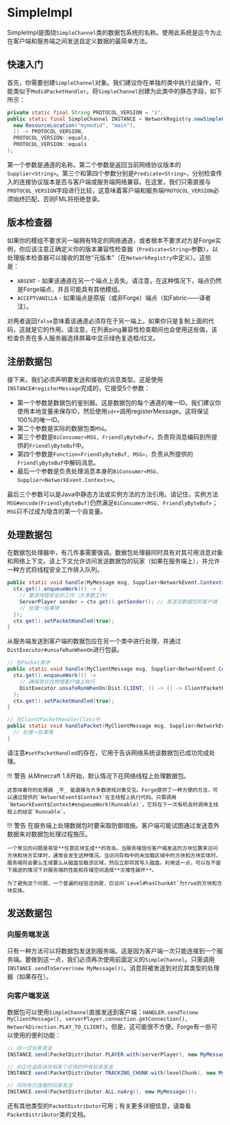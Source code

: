 SimpleImpl
==========

SimpleImpl是围绕`SimpleChannel`类的数据包系统的名称。使用此系统是迄今为止在客户端和服务端之间发送自定义数据的最简单方法。

快速入门
--------

首先，你需要创建`SimpleChannel`对象。我们建议你在单独的类中执行此操作，可能类似于`ModidPacketHandler`。将`SimpleChannel`创建为此类中的静态字段，如下所示：

```java
private static final String PROTOCOL_VERSION = "1";
public static final SimpleChannel INSTANCE = NetworkRegistry.newSimpleChannel(
  new ResourceLocation("mymodid", "main"),
  () -> PROTOCOL_VERSION,
  PROTOCOL_VERSION::equals,
  PROTOCOL_VERSION::equals
);
```

第一个参数是通道的名称。第二个参数是返回当前网络协议版本的`Supplier<String>`。第三个和第四个参数分别是`Predicate<String>`，分别检查传入的连接协议版本是否与客户端或服务端网络兼容。在这里，我们只需直接与`PROTOCOL_VERSION`字段进行比较，这意味着客户端和服务端`PROTOCOL_VERSION`必须始终匹配，否则FML将拒绝登录。

版本检查器
---------

如果你的模组不要求另一端拥有特定的网络通道，或者根本不要求对方是Forge实例，你应该注意正确定义你的版本兼容性检查器（`Predicate<String>`参数），以处理版本检查器可以接收的其他“元版本”（在`NetworkRegistry`中定义）。这些是：

* `ABSENT` - 如果该通道在另一个端点上丢失。请注意，在这种情况下，端点仍然是Forge端点，并且可能具有其他模组。
* `ACCEPTVANILLA` - 如果端点是原版（或非Forge）端点（如Fabric——译者注）。

对两者返回`false`意味着该通道必须存在于另一端上。如果你只是复制上面的代码，这就是它的作用。请注意，在列表ping兼容性检查期间也会使用这些值，该检查负责在多人服务器选择屏幕中显示绿色复选框/红叉。

注册数据包
---------

接下来，我们必须声明要发送和接收的消息类型。这是使用`INSTANCE#registerMessage`完成的，它接受5个参数：

- 第一个参数是数据包的鉴别器。这是数据包的每个通道的唯一ID。我们建议你使用本地变量来保存ID，然后使用`id++`调用registerMessage。这将保证100%的唯一ID。
- 第二个参数是实际的数据包类`MSG`。
- 第三个参数是`BiConsumer<MSG, FriendlyByteBuf>`，负责将消息编码到所提供的`FriendlyByteBuf`中。
- 第四个参数是`Function<FriendlyByteBuf, MSG>`，负责从所提供的`FriendlyByteBuf`中解码消息。
- 最后一个参数是负责处理消息本身的`BiConsumer<MSG, Supplier<NetworkEvent.Context>>`。

最后三个参数可以是Java中静态方法或实例方法的方法引用。请记住，实例方法`MSG#encode(FriendlyByteBuf)`仍然满足`BiConsumer<MSG, FriendlyByteBuf>`；`MSG`只不过成为隐含的第一个自变量。

处理数据包
---------

在数据包处理器中，有几件事需要强调。数据包处理器同时具有对其可用消息对象和网络上下文。该上下文允许访问发送数据包的玩家（如果在服务端上），并允许一种方式将线程安全工作排入队列。

```java
public static void handle(MyMessage msg, Supplier<NetworkEvent.Context> ctx) {
  ctx.get().enqueueWork(() -> {
    // 要求线程安全的工作（大多数工作）
    ServerPlayer sender = ctx.get().getSender(); // 发送该数据包的客户端
    // 处理一些事情
  });
  ctx.get().setPacketHandled(true);
}
```

从服务端发送到客户端的数据包应在另一个类中进行处理，并通过`DistExecutor#unsafeRunWhenOn`进行包装。

```java
// 在Packet类中
public static void handle(MyClientMessage msg, Supplier<NetworkEvent.Context> ctx) {
  ctx.get().enqueueWork(() ->
    // 确保其仅在物理客户端上执行
    DistExecutor.unsafeRunWhenOn(Dist.CLIENT, () -> () -> ClientPacketHandlerClass.handlePacket(msg, ctx))
  );
  ctx.get().setPacketHandled(true);
}

// 在ClientPacketHandlerClass中
public static void handlePacket(MyClientMessage msg, Supplier<NetworkEvent.Context> ctx) {
  // 处理一些事情
}
```

请注意`#setPacketHandled`的存在，它用于告诉网络系统该数据包已成功完成处理。


!!! 警告
    从Minecraft 1.8开始，默认情况下在网络线程上处理数据包。

    这意味着你的处理器 _不_ 能直接与大多数游戏对象交互。Forge提供了一种方便的方法，可以通过提供的`NetworkEvent$Context`在主线程上执行代码。只需调用`NetworkEvent$Context#enqueueWork(Runnable)`，它将在下一次有机会时调用主线程上的给定`Runnable`。

!!! 警告
    在服务端上处理数据包时要采取防御措施。客户端可能试图通过发送意外数据来对数据包处理过程施压。

    一个常见的问题是易受**任意区块生成**的攻击。当服务端信任客户端发送的方块位置来访问方块和块方实体时，通常会发生这种情况。当访问存档中的未加载区域中的方块和方块实体时，服务端将会要么生成要么从磁盘加载该区域，然后立即将其写入磁盘。利用这一点，可以在不留下痕迹的情况下对服务端的性能和存储空间造成**灾难性破坏**。

    为了避免这个问题，一个普遍的经验法则是，仅访问`Level#hasChunkAt`为true的方块和方块实体。


发送数据包
---------

### 向服务端发送

只有一种方法可以将数据包发送到服务端。这是因为客户端一次只能连接到一个服务端。要做到这一点，我们必须再次使用前面定义的`SimpleChannel`。只需调用`INSTANCE.sendToServer(new MyMessage())`。消息将被发送到对应其类型的处理器（如果存在）。

### 向客户端发送

数据包可以使用`SimpleChannel`直接发送到客户端：`HANDLER.sendTo(new MyClientMessage(), serverPlayer.connection.getConnection(), NetworkDirection.PLAY_TO_CLIENT)`。但是，这可能很不方便。Forge有一些可以使用的便利功能：

```java
// 向一位玩家发送
INSTANCE.send(PacketDistributor.PLAYER.with(serverPlayer), new MyMessage());

// 向正在追踪该存档某个区块的所有玩家发送
INSTANCE.send(PacketDistributor.TRACKING_CHUNK.with(levelChunk), new MyMessage());

// 向所有已连接的玩家发送
INSTANCE.send(PacketDistributor.ALL.noArg(), new MyMessage());
```

还有其他类型的`PacketDistributor`可用；有关更多详细信息，请查看`PacketDistributor`类的文档。
